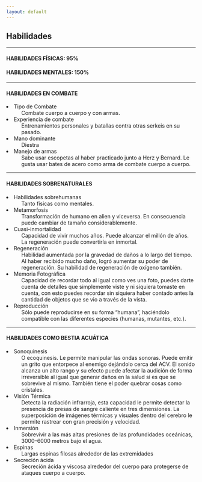 ```yaml
---
layout: default
---
```

## Habilidades

* * *

#### HABILIDADES FÍSICAS: 95%
#### HABILIDADES MENTALES: 150%

* * *

#### HABILIDADES EN COMBATE

<dl>
<dt><li>Tipo de Combate </li></dt>
<dd>Combate cuerpo a cuerpo y con armas.</dd>
<dt><li>Experiencia de combate</li></dt>
<dd>Entrenamientos personales y batallas contra otras serkeis en su pasado.</dd>
<dt><li>Mano dominante</li></dt>
<dd>Diestra</dd>
<dt><li>Manejo de armas</li></dt>
<dd>Sabe usar escopetas al haber practicado junto a Herz y Bernard. Le gusta usar bates de acero como arma de combate cuerpo a cuerpo.</dd>
</dl>

* * *

#### HABILIDADES SOBRENATURALES

<dl>
<dt><li>Habilidades sobrehumanas</li></dt>
<dd>Tanto físicas como mentales.</dd>
<dt><li>Metamorfosis</li></dt>
<dd>Transformación de humano en alien y viceversa. En consecuencia puede cambiar de tamaño considerablemente.</dd>
<dt><li>Cuasi-inmortalidad</li></dt>
<dd>Capacidad de vivir muchos años. Puede alcanzar el millón de años. La regeneración puede convertirla en inmortal. </dd>
<dt><li>Regeneración</li></dt>
<dd>Habilidad aumentada por la gravedad de daños a lo largo del tiempo. Al haber recibido mucho daño, logró aumentar su poder de regeneración. Su habilidad de regeneración de oxígeno también.</dd>
<dt><li>Memoria Fotográfica</li></dt>
<dd>Capacidad de recordar todo al igual como ves una foto, puedes darte cuenta de detalles que simplemente viste y ni siquiera tomaste en cuenta, con esto puedes recordar sin siquiera haber contado antes la cantidad de objetos que se vio a través de la vista.</dd>
<dt><li>Reproducción</li></dt>
<dd>Sólo puede reproducirse en su forma “humana”, haciéndolo compatible con las diferentes especies (humanas, mutantes, etc.).</dd>
</dl>

* * *

#### HABILIDADES COMO BESTIA ACUÁTICA

<dl>
<dt><li>Sonoquinesis</li></dt>
<dd>O ecoquinesis. Le permite manipular las ondas sonoras. Puede emitir un grito que entorpece al enemigo dejándolo cerca del ACV. El sonido alcanza un alto rango y su efecto puede afectar la audición de forma irreversible al igual que generar daños en la salud si es que se sobrevive al mismo. También tiene el poder quebrar cosas como cristales.</dd>
<dt><li>Visión Térmica</li></dt>
<dd>Detecta la radiación infrarroja, esta capacidad le permite detectar la presencia de presas de sangre caliente en tres dimensiones. La superposición de imágenes térmicas y visuales dentro del cerebro le permite rastrear con gran precisión y velocidad.</dd>
<dt><li>Inmersión</li></dt>
<dd>Sobrevivir a las más altas presiones de las profundidades oceánicas, 3000–6000 metros bajo el agua.</dd>
<dt><li>Espinas</li></dt>
<dd>Largas espinas filosas alrededor de las extremidades</dd>
<dt><li>Secreción ácida</li></dt>
<dd>Secreción ácida y viscosa alrededor del cuerpo para protegerse de ataques cuerpo a cuerpo.</dd>
</dl>
